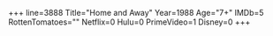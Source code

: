+++
line=3888
Title="Home and Away"
Year=1988
Age="7+"
IMDb=5
RottenTomatoes=""
Netflix=0
Hulu=0
PrimeVideo=1
Disney=0
+++

